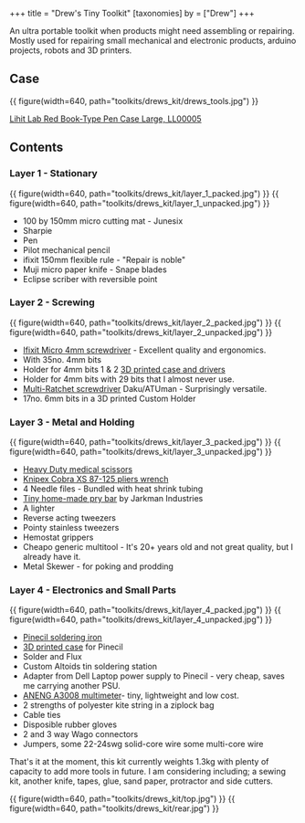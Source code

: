 +++
title = "Drew's Tiny Toolkit"
[taxonomies]
by = ["Drew"]
+++

An ultra portable toolkit when products might need assembling or repairing. Mostly used for repairing small mechanical and electronic products, arduino projects, robots and 3D printers.

## Case

{{ figure(width=640, path="toolkits/drews_kit/drews_tools.jpg") }}

[Lihit Lab Red Book-Type Pen Case Large, LL00005](https://cultpens.com/products/lihit-lab-triple-pen-case)

## Contents

### Layer 1 - Stationary

{{ figure(width=640, path="toolkits/drews_kit/layer_1_packed.jpg") }}
{{ figure(width=640, path="toolkits/drews_kit/layer_1_unpacked.jpg") }}

- 100 by 150mm micro cutting mat - Junesix
- Sharpie
- Pen		
- Pilot mechanical pencil 
- ifixit 150mm flexible rule - "Repair is noble"
- Muji micro paper knife - Snape blades 
- Eclipse scriber with reversible point

### Layer 2 - Screwing

{{ figure(width=640, path="toolkits/drews_kit/layer_2_packed.jpg") }}
{{ figure(width=640, path="toolkits/drews_kit/layer_2_unpacked.jpg") }}

- [Ifixit Micro 4mm screwdriver](@/tools/ifixit-mako-4mm-screwdriver-kit.md) - Excellent quality and ergonomics.
- With 35no. 4mm bits 
- Holder for 4mm bits 1 & 2 [3D printed case and drivers](https://jarkman.co.uk/catalog/fripperies/4mmset.htm)
- Holder for 4mm bits with 29 bits that I almost never use.
- [Multi-Ratchet screwdriver](@/tools/atuman-r1-ratchet-wrench-screwdriver-kit.md) Daku/ATUman - Surprisingly versatile.
- 17no. 6mm bits in a 3D printed Custom Holder

### Layer 3 - Metal and Holding

{{ figure(width=640, path="toolkits/drews_kit/layer_3_packed.jpg") }}
{{ figure(width=640, path="toolkits/drews_kit/layer_3_unpacked.jpg") }}

- [Heavy Duty medical scissors](@/tools/Surgimax-tough-cut-scissors.md)
- [Knipex Cobra XS 87-125 pliers wrench](@tools/knipex-xs/index.md)
- 4 Needle files - Bundled with heat shrink tubing
- [Tiny home-made pry bar](@/tools/tiny-prybar.md) by Jarkman Industries
- A lighter
- Reverse acting tweezers
- Pointy stainless tweezers
- Hemostat grippers
- Cheapo generic multitool - It's 20+ years old and not great quality, but I already have it.
- Metal Skewer - for poking and prodding

### Layer 4 - Electronics and Small Parts

{{ figure(width=640, path="toolkits/drews_kit/layer_4_packed.jpg") }}
{{ figure(width=640, path="toolkits/drews_kit/layer_4_unpacked.jpg") }}

- [Pinecil soldering iron](@tools/pinecil-soldering-iron.md)
- [3D printed case](https://www.printables.com/model/188072-pinecil-soldering-iron-tiny-case) for Pinecil
- Solder and Flux
- Custom Altoids tin soldering station
- Adapter from Dell Laptop power supply to Pinecil - very cheap, saves me carrying another PSU.
- [ANENG A3008 multimeter](@tools/aneng-a3008-multimeter.md)- tiny, lightweight and low cost.
- 2 strengths of polyester kite string in a ziplock bag
- Cable ties
- Disposible rubber gloves
- 2 and 3 way Wago connectors
- Jumpers, some 22-24swg solid-core wire some multi-core wire

That's it at the moment, this kit currently weights 1.3kg with plenty of capacity to add more tools in future. I am considering including; a sewing kit, another knife, tapes, glue, sand paper, protractor and side cutters.

{{ figure(width=640, path="toolkits/drews_kit/top.jpg") }}
{{ figure(width=640, path="toolkits/drews_kit/rear.jpg") }}